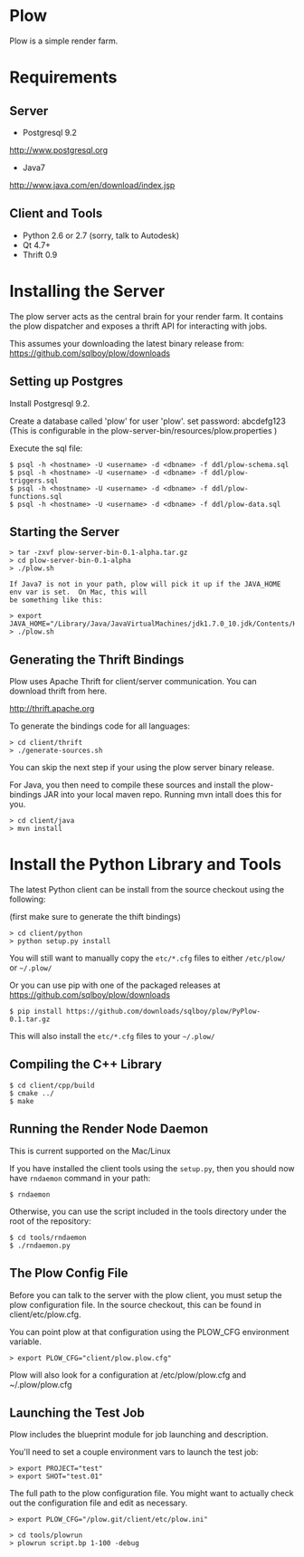 Plow
====

Plow is a simple render farm.

Requirements
============

Server
------

* Postgresql 9.2

http://www.postgresql.org

* Java7

http://www.java.com/en/download/index.jsp

Client and Tools
----------------

* Python 2.6 or 2.7 (sorry, talk to Autodesk)
* Qt 4.7+
* Thrift 0.9

Installing the Server
=====================

The plow server acts as the central brain for your render farm.  It contains the plow
dispatcher and exposes a thrift API for interacting with jobs.

This assumes your downloading the latest binary release from:
https://github.com/sqlboy/plow/downloads

Setting up Postgres
-------------------

Install Postgresql 9.2.

Create a database called 'plow' for user 'plow'.
set password: abcdefg123
(This is configurable in the plow-server-bin/resources/plow.properties )

Execute the sql file:

    $ psql -h <hostname> -U <username> -d <dbname> -f ddl/plow-schema.sql
    $ psql -h <hostname> -U <username> -d <dbname> -f ddl/plow-triggers.sql
    $ psql -h <hostname> -U <username> -d <dbname> -f ddl/plow-functions.sql
    $ psql -h <hostname> -U <username> -d <dbname> -f ddl/plow-data.sql


Starting the Server
-------------------

    > tar -zxvf plow-server-bin-0.1-alpha.tar.gz
    > cd plow-server-bin-0.1-alpha
    > ./plow.sh

    If Java7 is not in your path, plow will pick it up if the JAVA_HOME env var is set.  On Mac, this will
    be something like this:

    > export JAVA_HOME="/Library/Java/JavaVirtualMachines/jdk1.7.0_10.jdk/Contents/Home"
    > ./plow.sh


Generating the Thrift Bindings
------------------------------

Plow uses Apache Thrift for client/server communication.  You can download thrift from here.

http://thrift.apache.org

To generate the bindings code for all languages:

    > cd client/thrift
    > ./generate-sources.sh

You can skip the next step if your using the plow server binary release.

For Java, you then need to compile these sources and install the plow-bindings JAR into your local maven repo.  Running
mvn intall does this for you.

    > cd client/java
    > mvn install


Install the Python Library and Tools
====================================

The latest Python client can be install from the source checkout using the following:

(first make sure to generate the thift bindings)

```
> cd client/python
> python setup.py install
```

You will still want to manually copy the `etc/*.cfg` files to either `/etc/plow/` or `~/.plow/`

Or you can use pip with one of the packaged releases at https://github.com/sqlboy/plow/downloads

`$ pip install https://github.com/downloads/sqlboy/plow/PyPlow-0.1.tar.gz`

This will also install the `etc/*.cfg` files to your `~/.plow/`


Compiling the C++ Library
-------------------------

    $ cd client/cpp/build
    $ cmake ../
    $ make


Running the Render Node Daemon
------------------------------

This is current supported on the Mac/Linux

If you have installed the client tools using the `setup.py`, then you should now have `rndaemon` command in your path:

    $ rndaemon

Otherwise, you can use the script included in the tools directory under the root of the repository:

    $ cd tools/rndaemon
    $ ./rndaemon.py


The Plow Config File
--------------------

Before you can talk to the server with the plow client, you must setup the plow
configuration file.  In the source checkout, this can be found in client/etc/plow.cfg.

You can point plow at that configuration using the PLOW_CFG environment variable.

    > export PLOW_CFG="client/plow.plow.cfg"

Plow will also look for a configuration at /etc/plow/plow.cfg and ~/.plow/plow.cfg


Launching the Test Job
----------------------

Plow includes the blueprint module for job launching and description.

You'll need to set a couple environment vars to launch the test job:

    > export PROJECT="test"
    > export SHOT="test.01"

The full path to the plow configuration file.  You might want to actually
check out the configuration file and edit as necessary.

    > export PLOW_CFG="/plow.git/client/etc/plow.ini"

    > cd tools/plowrun
    > plowrun script.bp 1-100 -debug

